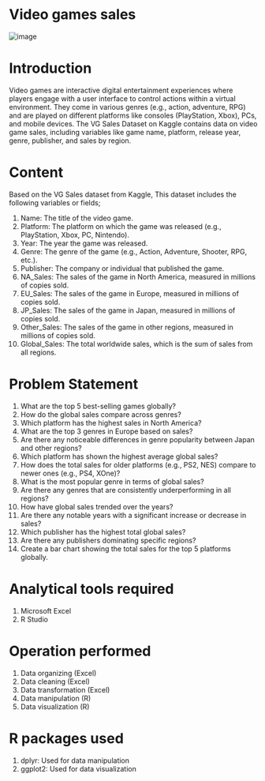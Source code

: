 # Video games sales

![image](https://github.com/user-attachments/assets/d055126d-1dce-49b5-aaf9-73791ae893a3)

# Introduction
Video games are interactive digital entertainment experiences where players engage with a user interface to control actions within a virtual environment. They come in various genres (e.g., action, adventure, RPG) and are played on different platforms like consoles (PlayStation, Xbox), PCs, and mobile devices.
The VG Sales Dataset on Kaggle contains data on video game sales, including variables like game name, platform, release year, genre, publisher, and sales by region.

# Content
Based on the VG Sales dataset from Kaggle, This dataset includes the following variables or fields;
1.  Name: The title of the video game.
2.  Platform: The platform on which the game was released (e.g., PlayStation, Xbox, PC, Nintendo).
3.  Year: The year the game was released.
4.  Genre: The genre of the game (e.g., Action, Adventure, Shooter, RPG, etc.).
5.  Publisher: The company or individual that published the game.
6.  NA_Sales: The sales of the game in North America, measured in millions of copies sold.
7.  EU_Sales: The sales of the game in Europe, measured in millions of copies sold.
8.  JP_Sales: The sales of the game in Japan, measured in millions of copies sold.
9.  Other_Sales: The sales of the game in other regions, measured in millions of copies sold.
10. Global_Sales: The total worldwide sales, which is the sum of sales from all regions.

# Problem Statement
1.  What are the top 5 best-selling games globally?
2.  How do the global sales compare across genres?
3.  Which platform has the highest sales in North America?
4.  What are the top 3 genres in Europe based on sales?
5.  Are there any noticeable differences in genre popularity between Japan and other regions?
6.  Which platform has shown the highest average global sales?
7.  How does the total sales for older platforms (e.g., PS2, NES) compare to newer ones (e.g., PS4, XOne)?
8.  What is the most popular genre in terms of global sales?
9.  Are there any genres that are consistently underperforming in all regions?
10. How have global sales trended over the years?
11. Are there any notable years with a significant increase or decrease in sales?
12. Which publisher has the highest total global sales?
13. Are there any publishers dominating specific regions?
14. Create a bar chart showing the total sales for the top 5 platforms globally.

# Analytical tools required
1. Microsoft Excel
2. R Studio

# Operation performed
1. Data organizing (Excel)
2. Data cleaning (Excel)
3. Data transformation (Excel)
4. Data manipulation (R)
5. Data visualization (R)

# R packages used
1. dplyr: Used for data manipulation
2. ggplot2: Used for data visualization
